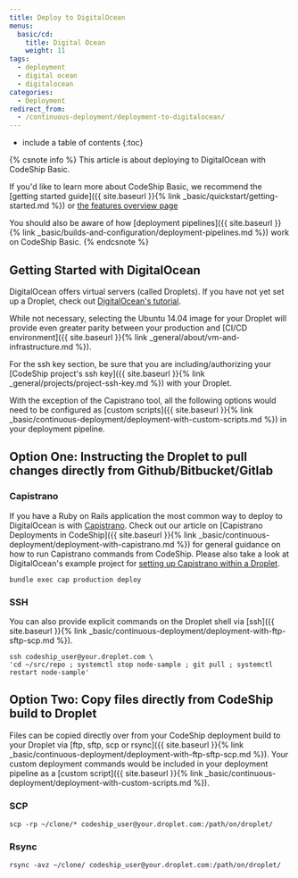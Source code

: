 ```yaml
---
title: Deploy to DigitalOcean
menus:
  basic/cd:
    title: Digital Ocean
    weight: 11
tags:
  - deployment
  - digital ocean
  - digitalocean
categories:
  - Deployment 
redirect_from:
  - /continuous-deployment/deployment-to-digitalocean/
---
```


* include a table of contents
{:toc}

{% csnote info %}
This article is about deploying to DigitalOcean with CodeShip Basic.

If you'd like to learn more about CodeShip Basic, we recommend the [getting started guide]({{ site.baseurl }}{% link _basic/quickstart/getting-started.md %}) or [the features overview page](https://codeship.com/features/basic)

You should also be aware of how [deployment pipelines]({{ site.baseurl }}{% link _basic/builds-and-configuration/deployment-pipelines.md %}) work on CodeShip Basic.
{% endcsnote %}

## Getting Started with DigitalOcean

DigitalOcean offers virtual servers (called Droplets). If you have not yet set up a Droplet, check out [DigitalOcean's tutorial](https://www.digitalocean.com/community/tutorials/how-to-create-your-first-digitalocean-droplet-virtual-server).

While not necessary, selecting the Ubuntu 14.04 image for your Droplet will provide even greater parity between your production and [CI/CD environment]({{ site.baseurl }}{% link _general/about/vm-and-infrastructure.md %}).

For the ssh key section, be sure that you are including/authorizing your [CodeShip project's ssh key]({{ site.baseurl }}{% link _general/projects/project-ssh-key.md %}) with your Droplet.

With the exception of the Capistrano tool, all the following options would need to be configured as [custom scripts]({{ site.baseurl }}{% link _basic/continuous-deployment/deployment-with-custom-scripts.md %}) in your deployment pipeline.

## Option One: Instructing the Droplet to pull changes directly from Github/Bitbucket/Gitlab

### Capistrano

If you have a Ruby on Rails application the most common way to deploy to DigitalOcean is with [Capistrano](https://capistranorb.com/).
Check out our article on [Capistrano Deployments in CodeShip]({{ site.baseurl }}{% link _basic/continuous-deployment/deployment-with-capistrano.md %}) for general guidance on how to run Capistrano commands from CodeShip. Please also take a look at DigitalOcean's example project for [setting up Capistrano within a Droplet](https://www.digitalocean.com/community/tutorials/deploying-a-rails-app-on-ubuntu-14-04-with-capistrano-nginx-and-puma).

```shell
bundle exec cap production deploy
```

### SSH

You can also provide explicit commands on the Droplet shell via [ssh]({{ site.baseurl }}{% link _basic/continuous-deployment/deployment-with-ftp-sftp-scp.md %}).

```shell
ssh codeship_user@your.droplet.com \
'cd ~/src/repo ; systemctl stop node-sample ; git pull ; systemctl restart node-sample'
```

## Option Two: Copy files directly from CodeShip build to Droplet

Files can be copied directly over from your CodeShip deployment build to your Droplet via [ftp, sftp, scp or rsync]({{ site.baseurl }}{% link _basic/continuous-deployment/deployment-with-ftp-sftp-scp.md %}). Your custom deployment commands would be included in your deployment pipeline as a [custom script]({{ site.baseurl }}{% link _basic/continuous-deployment/deployment-with-custom-scripts.md %}).

### SCP

```shell
scp -rp ~/clone/* codeship_user@your.droplet.com:/path/on/droplet/
```

### Rsync

```shell
rsync -avz ~/clone/ codeship_user@your.droplet.com:/path/on/droplet/
```
